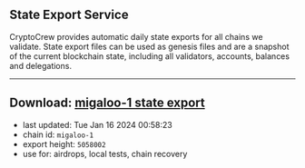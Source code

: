 ## State Export Service
CryptoCrew provides automatic daily state exports for all chains we validate. State export files can be used as genesis files and are a snapshot of the current blockchain state, including all validators, accounts, balances and delegations.

---
**Download: [migaloo-1 state export](https://dl.ccvalidators.com/SERVICE/migaloo/migaloo-1_export_5058002.json)**
---

- last updated: Tue Jan 16 2024 00:58:23
- chain id: `migaloo-1`
- export height: `5058002`
- use for: airdrops, local tests, chain recovery
